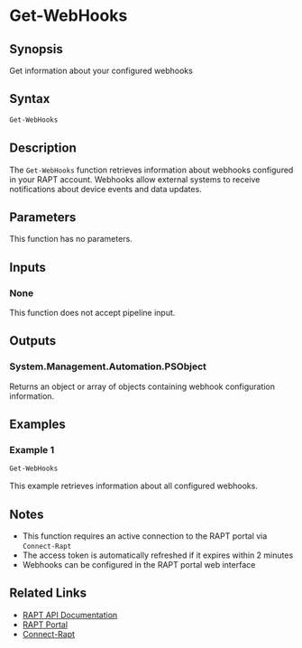 # Get-WebHooks

## Synopsis

Get information about your configured webhooks

## Syntax

```powershell
Get-WebHooks
```

## Description

The `Get-WebHooks` function retrieves information about webhooks configured in your RAPT account. Webhooks allow external systems to receive notifications about device events and data updates.

## Parameters

This function has no parameters.

## Inputs

### None

This function does not accept pipeline input.

## Outputs

### System.Management.Automation.PSObject

Returns an object or array of objects containing webhook configuration information.

## Examples

### Example 1

```powershell
Get-WebHooks
```

This example retrieves information about all configured webhooks.

## Notes

- This function requires an active connection to the RAPT portal via `Connect-Rapt`
- The access token is automatically refreshed if it expires within 2 minutes
- Webhooks can be configured in the RAPT portal web interface

## Related Links

- [RAPT API Documentation](https://api.rapt.io/index.html)
- [RAPT Portal](https://app.rapt.io/)
- [Connect-Rapt](Connect-Rapt.md)

